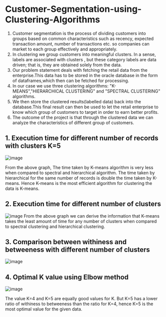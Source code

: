 # Customer-Segmentation-using-Clustering-Algorithms
1. Customer segmentation is the process of dividing customers into groups based on common characteristics such as recency, expected transaction amount, number of transactions etc. so companies can market to each group effectively and appropriately.
2. In clustering we group customers into meaningful clusters. In a sense, labels are associated with clusters , but these category labels are data driven; that is, they are obtained solely from the data.
3. Our problem statement deals with fetching the retail data from the enterprise.This data has to be stored in the oracle database in the form of dataframes,which then can be fetched for processing.
4. In our case we use three clustering algorithms: "K-MEANS","HIERARCHICAL CLUSTERING" and "SPECTRAL CLUSTERING" algorithms.
5. We then store the clustered results(labelled data) back into the database.This final result can then be used to let the retail enterprise to know which group of customers to target in order to earn better profits.
6. The outcome of the project is that through the clustered data we can analyze the characteristics of different group of customers.



## 1. Execution time for different number of records with clusters K=5
![image](https://user-images.githubusercontent.com/15854238/147630518-b339a2ce-ed17-497e-aebc-bcc2667b6653.png)

From the above graph, The time taken by K-means algorithm is very less when compared to spectral and hierarchical algorithm. The time taken by hierarchical for the same number of records is double the time taken by K-means. Hence K-means is the most efficient algorithm for clustering the data is K-means. 

## 2. Execution time for different number of clusters
![image](https://user-images.githubusercontent.com/15854238/147630595-10dad709-a66d-4392-a870-fcb481968679.png)
From the above graph we can derive the information that K-means takes the least amount of time for any number of clusters when compared to spectral clustering and hierarchical clustering.

## 3. Comparison between withiness and betweeness with different number of clusters
![image](https://user-images.githubusercontent.com/15854238/147630622-1af3c9f1-bf22-4d50-9111-bf181a7c4dc9.png)

## 4. Optimal K value using Elbow method
![image](https://user-images.githubusercontent.com/15854238/147630650-539338da-9311-4a17-91c8-1f3ed76d3af1.png)

The value K=4 and K=5 are equally good values for K. But K=5 has a lower ratio of withiness to betweeness than the ratio for K=4, hence K=5 is the most optimal value for the given data.





